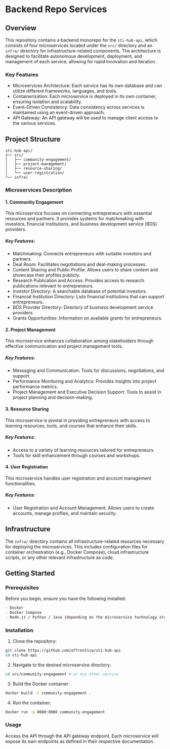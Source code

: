 # Backend Repo Services

## Overview

This repository contains a backend monorepo for the `sti-hub-api`, which consists of four microservices located under the `src/` directory and an `infra/` directory for infrastructure-related components. The architecture is designed to facilitate autonomous development, deployment, and management of each service, allowing for rapid innovation and iteration.

### Key Features

- Microservices Architecture: Each service has its own database and can utilize different frameworks, languages, and tools.
- Containerization: Each microservice is deployed in its own container, ensuring isolation and scalability.
- Event-Driven Consistency: Data consistency across services is maintained using an event-driven approach.
- API Gateway: An API gateway will be used to manage client access to the various services.

## Project Structure

```
sti-hub-api/
├── src/
│   ├── community-engagement/
│   ├── project-management/
│   ├── resource-sharing/
│   └── user-registration/
└── infra/
```


### Microservices Description

#### 1. Community Engagement

This microservice focuses on connecting entrepreneurs with essential resources and partners. It provides systems for matchmaking with investors, financial institutions, and business development service (BDS) providers.

##### Key Features:
- Matchmaking: Connects entrepreneurs with suitable investors and partners.
- Deal Room: Facilitates negotiations and deal-making processes.
- Content Sharing and Public Profile: Allows users to share content and showcase their profiles publicly.
- Research Publication and Access: Provides access to research publications relevant to entrepreneurs.
- Investor Directory: A searchable database of potential investors.
- Financial Institution Directory: Lists financial institutions that can support entrepreneurs.
- BDS Provider Directory: Directory of business development service providers.
- Grants Opportunities: Information on available grants for entrepreneurs.

#### 2. Project Management

This microservice enhances collaboration among stakeholders through effective communication and project management tools.

##### Key Features:
- Messaging and Communication: Tools for discussions, negotiations, and support.
- Performance Monitoring and Analytics: Provides insights into project performance metrics.
- Project Management and Executive Decision Support: Tools to assist in project planning and decision-making.

#### 3. Resource Sharing

This microservice is pivotal in providing entrepreneurs with access to learning resources, tools, and courses that enhance their skills.

##### Key Features:
- Access to a variety of learning resources tailored for entrepreneurs.
- Tools for skill enhancement through courses and workshops.

#### 4. User Registration

This microservice handles user registration and account management functionalities.

##### Key Features:
- User Registration and Account Management: Allows users to create accounts, manage profiles, and maintain security.

## Infrastructure

The `infra/` directory contains all infrastructure-related resources necessary for deploying the microservices. This includes configuration files for container orchestration (e.g., Docker Compose), cloud infrastructure scripts, or any other relevant infrastructure as code.

## Getting Started

### Prerequisites

Before you begin, ensure you have the following installed:
```bash
- Docker
- Docker Compose
- Node.js / Python / Java (depending on the microservice technology stack)
```

### Installation

1. Clone the repository:
```bash
git clone https://github.com/affrentice/sti-hub-api
cd sti-hub-api
```

2. Navigate to the desired microservice directory:
```bash
cd src/community-engagement # or any other service
```

3. Build the Docker container:
```bash
docker build -t community-engagement .
```

4. Run the container:
```bash
docker run -p 8080:8080 community-engagement
```

### Usage

Access the API through the API gateway endpoint. Each microservice will expose its own endpoints as defined in their respective documentation.
